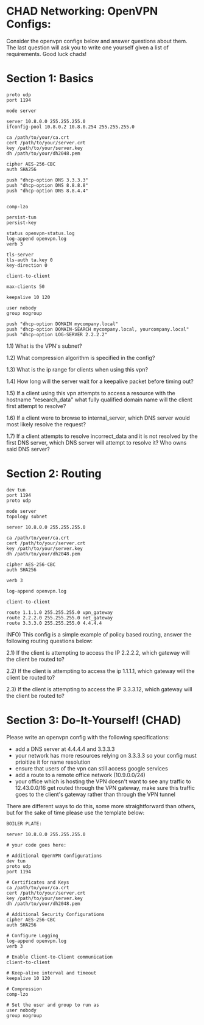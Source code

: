 # CHAD Networking: OpenVPN Configs:

Consider the openvpn configs below and answer questions about them. The last question will ask you to write one yourself given a list of requirements. Good luck chads!


# Section 1: Basics

```
proto udp
port 1194

mode server

server 10.8.0.0 255.255.255.0
ifconfig-pool 10.8.0.2 10.8.0.254 255.255.255.0

ca /path/to/your/ca.crt
cert /path/to/your/server.crt
key /path/to/your/server.key
dh /path/to/your/dh2048.pem

cipher AES-256-CBC
auth SHA256

push "dhcp-option DNS 3.3.3.3"
push "dhcp-option DNS 8.8.8.8"
push "dhcp-option DNS 8.8.4.4"


comp-lzo

persist-tun
persist-key

status openvpn-status.log
log-append openvpn.log
verb 3

tls-server
tls-auth ta.key 0
key-direction 0

client-to-client

max-clients 50

keepalive 10 120

user nobody
group nogroup

push "dhcp-option DOMAIN mycompany.local"
push "dhcp-option DOMAIN-SEARCH mycompany.local, yourcompany.local"
push "dhcp-option LOG-SERVER 2.2.2.2"
```



1.1) What is the VPN's subnet?

1.2) What compression algorithm is specified in the config?

1.3) What is the ip range for clients when using this vpn?

1.4) How long will the server wait for a keepalive packet before timing out?

1.5) If a client using this vpn attempts to access a resource with the hostname "research_data" what fully qualified domain name will the client first attempt to resolve?

1.6) If a client were to browse to internal_server, which DNS server would most likely resolve the request?

1.7) If a client attempts to resolve incorrect_data and it is not resolved by the first DNS server, which DNS server will attempt to resolve it? Who owns said DNS server?

	

# Section 2: Routing

```
dev tun
port 1194
proto udp

mode server
topology subnet

server 10.8.0.0 255.255.255.0

ca /path/to/your/ca.crt
cert /path/to/your/server.crt
key /path/to/your/server.key
dh /path/to/your/dh2048.pem

cipher AES-256-CBC
auth SHA256

verb 3

log-append openvpn.log

client-to-client

route 1.1.1.0 255.255.255.0 vpn_gateway
route 2.2.2.0 255.255.255.0 net_gateway
route 3.3.3.0 255.255.255.0 4.4.4.4
```


INFO) This config is a simple example of policy based routing, answer the following routing questions below:

2.1) If the client is attempting to access the IP 2.2.2.2, which gateway will the client be routed to?

2.2) If the client is attempting to access the ip 1.1.1.1, which gateway will the client be routed to?

2.3) If the client is attempting to access the IP 3.3.3.12, which gateway will the client be routed to?



# Section 3: Do-It-Yourself! (CHAD)

Please write an openvpn config with the following specifications:
- add a DNS server at 4.4.4.4 and 3.3.3.3
- your network has more resources relying on 3.3.3.3 so your config must prioitize it for name resolution
- ensure that users of the vpn can still access google services
- add a route to a remote office network (10.9.0.0/24)
- your office which is hosting the VPN doesn't want to see any traffic to 12.43.0.0/16 get routed through the VPN gateway, make sure this traffic goes to the client's gateway rather than through the VPN tunnel

There are different ways to do this, some more straightforward than others, but for the sake of time please use the template below:


```
BOILER PLATE:

server 10.8.0.0 255.255.255.0

# your code goes here:

# Additional OpenVPN Configurations
dev tun
proto udp
port 1194

# Certificates and Keys
ca /path/to/your/ca.crt
cert /path/to/your/server.crt
key /path/to/your/server.key
dh /path/to/your/dh2048.pem

# Additional Security Configurations
cipher AES-256-CBC
auth SHA256

# Configure Logging
log-append openvpn.log
verb 3

# Enable Client-to-Client communication
client-to-client

# Keep-alive interval and timeout
keepalive 10 120

# Compression
comp-lzo

# Set the user and group to run as
user nobody
group nogroup
```
